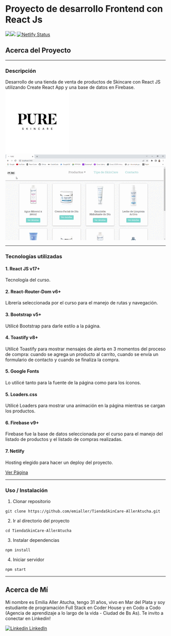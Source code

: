 # Proyecto de desarrollo Frontend con React Js
<img src="https://www.theblocklearning.com/wp-content/uploads/2018/09/1_qUlxDdY3T-rDtJ4LhLGkEg.png
" width="50" height="auto"/><img src="https://bookface-images.s3.amazonaws.com/logos/e6b073de207210d17ba46f14e98095613c20b4fd.png" width="100" height="auto"/> [![Netlify Status](https://api.netlify.com/api/v1/badges/e57a2d03-5529-4630-8def-934b276c084b/deploy-status)](https://app.netlify.com/sites/pureskincare/deploys)


## Acerca del Proyecto
-------------------------

### Descripción

Desarrollo de una tienda de venta de productos de Skincare con React JS utilizando Create React App y una base de datos en Firebase.
![logoPure](public/pure.jpg)
![pureGif](public/pureGif.gif)

-------------------------

### Tecnologías utilizadas

#### 1. React JS v17+ 
Tecnología del curso.
#### 2. React-Router-Dom v6+
Librería seleccionada por el curso para el manejo de rutas y navegación.
#### 3. Bootstrap v5+
Utilicé Bootstrap para darle estilo a la página.
#### 4. Toastify v8+
Utilicé Toastify para mostrar mensajes de alerta en 3 momentos del proceso de compra: cuando se agrega un producto al carrito, cuando se envía un formulario de contacto y cuando se finaliza la compra.
#### 5. Google Fonts
Lo utilicé tanto para la fuente de la página como para los íconos.
#### 5. Loaders.css
Utilicé Loaders para mostrar una animación en la página mientras se cargan los productos.
#### 6. Firebase v9+
Firebase fue la base de datos seleccionada por el curso para el manejo del listado de productos y el listado de compras realizadas.
#### 7. Netlify 
Hosting elegido para hacer un deploy del proyecto.

[Ver Página](https://pureskincare.netlify.app/)

------------------------------
### Uso / Instalación

1. Clonar repositorio
```
git clone https://github.com/emialler/TiendaSkinCare-AllerAtucha.git
```
2. Ir al directorio del proyecto
```
cd TiendaSkinCare-AllerAtucha
```
3. Instalar dependencias
```
npm install
```
4. Iniciar servidor
```
npm start
```
------------------------------

## Acerca de Mí

Mi nombre es Emilia Aller Atucha, tengo 31 años, vivo en Mar del Plata y soy estudiante de programación Full Stack en Coder House y en Codo a Codo (Agencia de aprendizaje a lo largo de la vida - Ciudad de Bs As).
Te invito a conectar en Linkedin!

[![Linkedin](https://i.stack.imgur.com/gVE0j.png) LinkedIn](https://www.linkedin.com/in/emilia-aller-atucha/)

